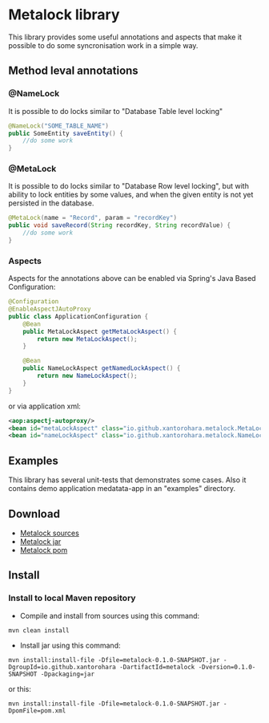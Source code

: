 # Metalock library
This library provides some useful annotations and aspects that make it possible
to do some syncronisation work in a simple way.

## Method leval annotations
### @NameLock
It is possible to do locks similar to "Database Table level locking"

```java
@NameLock("SOME_TABLE_NAME")
public SomeEntity saveEntity() {
    //do some work
}
```

### @MetaLock
It is possible to do locks similar to "Database Row level locking",
but with ability to lock entities by some values,
and when the given entity is not yet persisted in the database.
```java
@MetaLock(name = "Record", param = "recordKey")
public void saveRecord(String recordKey, String recordValue) {
    //do some work
}
```

### Aspects
Aspects for the annotations above can be enabled via Spring's Java Based Configuration:
```java
@Configuration
@EnableAspectJAutoProxy
public class ApplicationConfiguration {
    @Bean
    public MetaLockAspect getMetaLockAspect() {
        return new MetaLockAspect();
    }

    @Bean
    public NameLockAspect getNamedLockAspect() {
        return new NameLockAspect();
    }
}
```

or via application xml:

```xml
<aop:aspectj-autoproxy/>
<bean id="metaLockAspect" class="io.github.xantorohara.metalock.MetaLockAspect"/>
<bean id="nameLockAspect" class="io.github.xantorohara.metalock.NameLockAspect"/>
```

## Examples

This library has several unit-tests that demonstrates some cases.
Also it contains demo application medatata-app in an "examples" directory.


## Download
- [Metalock sources](https://github.com/xantorohara/metalock/archive/master.zip)
- [Metalock jar](https://github.com/xantorohara/metalock/raw/master/target/metalock-0.1.0-SNAPSHOT.jar)
- [Metalock pom](https://github.com/xantorohara/metalock/raw/master/target/pom.xml)

## Install

### Install to local Maven repository
- Compile and install from sources using this command:

`mvn clean install`

- Install jar using this command:

`mvn install:install-file -Dfile=metalock-0.1.0-SNAPSHOT.jar -DgroupId=io.github.xantorohara
-DartifactId=metalock -Dversion=0.1.0-SNAPSHOT -Dpackaging=jar`

or this:

`mvn install:install-file -Dfile=metalock-0.1.0-SNAPSHOT.jar -DpomFile=pom.xml`


